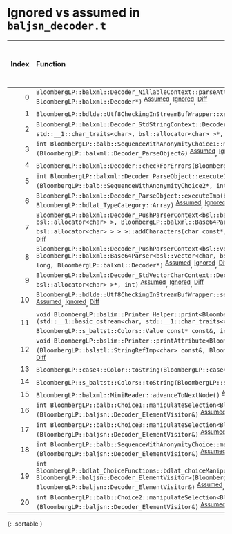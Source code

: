 # Ignored vs assumed in `baljsn_decoder.t`

<script src="../sorttable.js"></script>

|   Index | Function                                                                                                                                                                                                                                                                                                                                                                                                                           |   Difference in number of lines |   Function size difference in bytes |   Number of lines in assumed build | Number of bytes in assumed build   |   Number of lines in ignored build | Number of bytes in ignored build   |
|--------:|:-----------------------------------------------------------------------------------------------------------------------------------------------------------------------------------------------------------------------------------------------------------------------------------------------------------------------------------------------------------------------------------------------------------------------------------|--------------------------------:|------------------------------------:|-----------------------------------:|:-----------------------------------|-----------------------------------:|:-----------------------------------|
|       0 | `BloombergLP::balxml::Decoder_NillableContext::parseAttribute(char const*, char const*, unsigned long, BloombergLP::balxml::Decoder*)` <sup>[Assumed](0.assume.s.txt)</sup>, <sup>[Ignored](0.none.s.txt)</sup>, <sup>[Diff](0.diff.html)</sup>                                                                                                                                                                                    |                               8 |                                  16 |                                144 | 4,686,752                          |                                128 | 4,687,088                          |
|       1 | `BloombergLP::bdlde::Utf8CheckingInStreamBufWrapper::xsgetn(char*, long)` <sup>[Assumed](1.assume.s.txt)</sup>, <sup>[Ignored](1.none.s.txt)</sup>, <sup>[Diff](1.diff.html)</sup>                                                                                                                                                                                                                                                 |                               5 |                                  16 |                                176 | 4,768,560                          |                                160 | 4,768,992                          |
|       2 | `BloombergLP::balxml::Decoder_StdStringContext::Decoder_StdStringContext(bsl::basic_string<char, std::__1::char_traits<char>, bsl::allocator<char> >*, int)` <sup>[Assumed](2.assume.s.txt)</sup>, <sup>[Ignored](2.none.s.txt)</sup>, <sup>[Diff](2.diff.html)</sup>                                                                                                                                                              |                               2 |                                  16 |                                144 | 4,687,088                          |                                128 | 4,687,408                          |
|       3 | `int BloombergLP::balb::SequenceWithAnonymityChoice1::manipulateSelection<BloombergLP::balxml::Decoder_ParseObject>(BloombergLP::balxml::Decoder_ParseObject&)` <sup>[Assumed](3.assume.s.txt)</sup>, <sup>[Ignored](3.none.s.txt)</sup>, <sup>[Diff](3.diff.html)</sup>                                                                                                                                                           |                               1 |                                   0 |                                176 | 4,509,424                          |                                176 | 4,509,520                          |
|       4 | `BloombergLP::balxml::Decoder::checkForErrors(BloombergLP::balxml::ErrorInfo const&)` <sup>[Assumed](4.assume.s.txt)</sup>, <sup>[Ignored](4.none.s.txt)</sup>, <sup>[Diff](4.diff.html)</sup>                                                                                                                                                                                                                                     |                              -1 |                                   0 |                                272 | 4,686,144                          |                                272 | 4,686,480                          |
|       5 | `int BloombergLP::balxml::Decoder_ParseObject::executeImp<BloombergLP::balb::SequenceWithAnonymityChoice2>(BloombergLP::balb::SequenceWithAnonymityChoice2*, int, BloombergLP::bdlat_TypeCategory::Choice)` <sup>[Assumed](5.assume.s.txt)</sup>, <sup>[Ignored](5.none.s.txt)</sup>, <sup>[Diff](5.diff.html)</sup>                                                                                                               |                              -1 |                                   0 |                                736 | 4,513,424                          |                                736 | 4,513,520                          |
|       6 | `BloombergLP::balxml::Decoder_ParseObject::executeImp(bsl::vector<char, bsl::allocator<char> >*, int, BloombergLP::bdlat_TypeCategory::Array)` <sup>[Assumed](6.assume.s.txt)</sup>, <sup>[Ignored](6.none.s.txt)</sup>, <sup>[Diff](6.diff.html)</sup>                                                                                                                                                                            |                              -2 |                                   0 |                                368 | 4,687,696                          |                                368 | 4,688,016                          |
|       7 | `BloombergLP::balxml::Decoder_PushParserContext<bsl::basic_string<char, std::__1::char_traits<char>, bsl::allocator<char> >, BloombergLP::balxml::Base64Parser<bsl::basic_string<char, std::__1::char_traits<char>, bsl::allocator<char> > > >::addCharacters(char const*, unsigned long, BloombergLP::balxml::Decoder*)` <sup>[Assumed](7.assume.s.txt)</sup>, <sup>[Ignored](7.none.s.txt)</sup>, <sup>[Diff](7.diff.html)</sup> |                              -2 |                                   0 |                                256 | 4,689,280                          |                                256 | 4,689,600                          |
|       8 | `BloombergLP::balxml::Decoder_PushParserContext<bsl::vector<char, bsl::allocator<char> >, BloombergLP::balxml::Base64Parser<bsl::vector<char, bsl::allocator<char> > > >::addCharacters(char const*, unsigned long, BloombergLP::balxml::Decoder*)` <sup>[Assumed](8.assume.s.txt)</sup>, <sup>[Ignored](8.none.s.txt)</sup>, <sup>[Diff](8.diff.html)</sup>                                                                       |                              -2 |                                   0 |                                256 | 4,692,880                          |                                256 | 4,693,200                          |
|       9 | `BloombergLP::balxml::Decoder_StdVectorCharContext::Decoder_StdVectorCharContext(bsl::vector<char, bsl::allocator<char> >*, int)` <sup>[Assumed](9.assume.s.txt)</sup>, <sup>[Ignored](9.none.s.txt)</sup>, <sup>[Diff](9.diff.html)</sup>                                                                                                                                                                                         |                              -3 |                                 -16 |                                192 | 4,687,360                          |                                208 | 4,687,664                          |
|      10 | `BloombergLP::bdlde::Utf8CheckingInStreamBufWrapper::seekoff(long long, std::__1::ios_base::seekdir, unsigned int)` <sup>[Assumed](10.assume.s.txt)</sup>, <sup>[Ignored](10.none.s.txt)</sup>, <sup>[Diff](10.diff.html)</sup>                                                                                                                                                                                                    |                              -3 |                                 -16 |                                448 | 4,768,096                          |                                464 | 4,768,512                          |
|      11 | `void BloombergLP::bslim::Printer_Helper::print<BloombergLP::s_baltst::Colors::Value const*>(std::__1::basic_ostream<char, std::__1::char_traits<char> >&, BloombergLP::s_baltst::Colors::Value const* const&, BloombergLP::s_baltst::Colors::Value const* const&, int, int)` <sup>[Assumed](11.assume.s.txt)</sup>, <sup>[Ignored](11.none.s.txt)</sup>, <sup>[Diff](11.diff.html)</sup>                                          |                              -4 |                                 -16 |                                240 | 4,293,056                          |                                256 | 4,293,136                          |
|      12 | `void BloombergLP::bslim::Printer::printAttribute<BloombergLP::s_baltst::Colors::Value>(BloombergLP::bslstl::StringRefImp<char> const&, BloombergLP::s_baltst::Colors::Value const&) const` <sup>[Assumed](12.assume.s.txt)</sup>, <sup>[Ignored](12.none.s.txt)</sup>, <sup>[Diff](12.diff.html)</sup>                                                                                                                            |                              -5 |                                   0 |                                144 | 4,276,864                          |                                144 | 4,276,928                          |
|      13 | `BloombergLP::case4::Color::toString(BloombergLP::case4::Color::Value)` <sup>[Assumed](13.assume.s.txt)</sup>, <sup>[Ignored](13.none.s.txt)</sup>, <sup>[Diff](13.diff.html)</sup>                                                                                                                                                                                                                                                |                              -5 |                                 -16 |                                 16 | 4,230,272                          |                                 32 | 4,230,288                          |
|      14 | `BloombergLP::s_baltst::Colors::toString(BloombergLP::s_baltst::Colors::Value)` <sup>[Assumed](14.assume.s.txt)</sup>, <sup>[Ignored](14.none.s.txt)</sup>, <sup>[Diff](14.diff.html)</sup>                                                                                                                                                                                                                                        |                              -5 |                                 -16 |                                 16 | 4,221,040                          |                                 32 | 4,221,040                          |
|      15 | `BloombergLP::balxml::MiniReader::advanceToNextNode()` <sup>[Assumed](15.assume.s.txt)</sup>, <sup>[Ignored](15.none.s.txt)</sup>, <sup>[Diff](15.diff.html)</sup>                                                                                                                                                                                                                                                                 |                              -6 |                                 -16 |                                368 | 4,712,640                          |                                384 | 4,712,960                          |
|      16 | `int BloombergLP::balb::Choice1::manipulateSelection<BloombergLP::baljsn::Decoder_ElementVisitor>(BloombergLP::baljsn::Decoder_ElementVisitor&)` <sup>[Assumed](16.assume.s.txt)</sup>, <sup>[Ignored](16.none.s.txt)</sup>, <sup>[Diff](16.diff.html)</sup>                                                                                                                                                                       |                              -8 |                                 -16 |                                208 | 4,532,800                          |                                224 | 4,532,944                          |
|      17 | `int BloombergLP::balb::Choice3::manipulateSelection<BloombergLP::baljsn::Decoder_ElementVisitor>(BloombergLP::baljsn::Decoder_ElementVisitor&)` <sup>[Assumed](17.assume.s.txt)</sup>, <sup>[Ignored](17.none.s.txt)</sup>, <sup>[Diff](17.diff.html)</sup>                                                                                                                                                                       |                             -10 |                                 -32 |                                240 | 4,524,688                          |                                272 | 4,524,800                          |
|      18 | `int BloombergLP::balb::SequenceWithAnonymityChoice::manipulateSelection<BloombergLP::baljsn::Decoder_ElementVisitor>(BloombergLP::baljsn::Decoder_ElementVisitor&)` <sup>[Assumed](18.assume.s.txt)</sup>, <sup>[Ignored](18.none.s.txt)</sup>, <sup>[Diff](18.diff.html)</sup>                                                                                                                                                   |                             -10 |                                 -32 |                                240 | 4,555,264                          |                                272 | 4,555,456                          |
|      19 | `int BloombergLP::bdlat_ChoiceFunctions::bdlat_choiceManipulateSelection<BloombergLP::balb::SequenceWithAnonymityChoice1, BloombergLP::baljsn::Decoder_ElementVisitor>(BloombergLP::balb::SequenceWithAnonymityChoice1*, BloombergLP::baljsn::Decoder_ElementVisitor&)` <sup>[Assumed](19.assume.s.txt)</sup>, <sup>[Ignored](19.none.s.txt)</sup>, <sup>[Diff](19.diff.html)</sup>                                                |                             -10 |                                 -32 |                                176 | 4,556,480                          |                                208 | 4,556,704                          |
|      20 | `int BloombergLP::balb::Choice2::manipulateSelection<BloombergLP::baljsn::Decoder_ElementVisitor>(BloombergLP::baljsn::Decoder_ElementVisitor&)` <sup>[Assumed](20.assume.s.txt)</sup>, <sup>[Ignored](20.none.s.txt)</sup>, <sup>[Diff](20.diff.html)</sup>                                                                                                                                                                       |                             -12 |                                 -32 |                                320 | 4,547,744                          |                                352 | 4,547,904                          |
{: .sortable }
